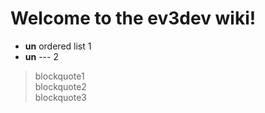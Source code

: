 # Welcome to the ev3dev wiki!


* **un** ordered list 1
* **un** --- 2

> blockquote1  
> blockquote2  
> blockquote3  


